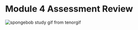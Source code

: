 # Module 4 Assessment Review

![spongebob study gif from tenorgif](https://media1.tenor.com/images/1ef01c587350f01201d5428cc280e438/tenor.gif?itemid=13758139)
